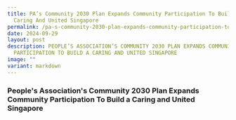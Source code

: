 ```yaml
---
title: PA’s Community 2030 Plan Expands Community Participation To Build a
  Caring And United Singapore
permalink: /pa-s-community-2030-plan-expands-community-participation-to-build-a-caring-and-united-singapore/
date: 2024-09-29
layout: post
description: PEOPLE’S ASSOCIATION’S COMMUNITY 2030 PLAN EXPANDS COMMUNITY
  PARTICIPATION TO BUILD A CARING AND UNITED SINGAPORE
image: ""
variant: markdown
---
```

<h3>People's Association's Community 2030 Plan Expands Community Participation To Build a Caring and United Singapore</h3>
<p></p>
<p></p>
<p></p>